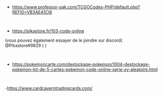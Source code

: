 - https://www.professor-oak.com/TCGOCodes-PHP/default.php?REFID=VB3AEA1CI6

<br>

- https://pikastore.fr/103-code-online

(vous pouvez également essayer de le joindre sur discord( @Pikastore#9829 ) )

<br>

- https://pokemoncarte.com/destockage-pokemon/1004-destockage-pokemon-lot-de-5-cartes-pokemon-code-online-serie-xy-aleatoire.html

<br>

-https://www.cardcaverntradingcards.com/